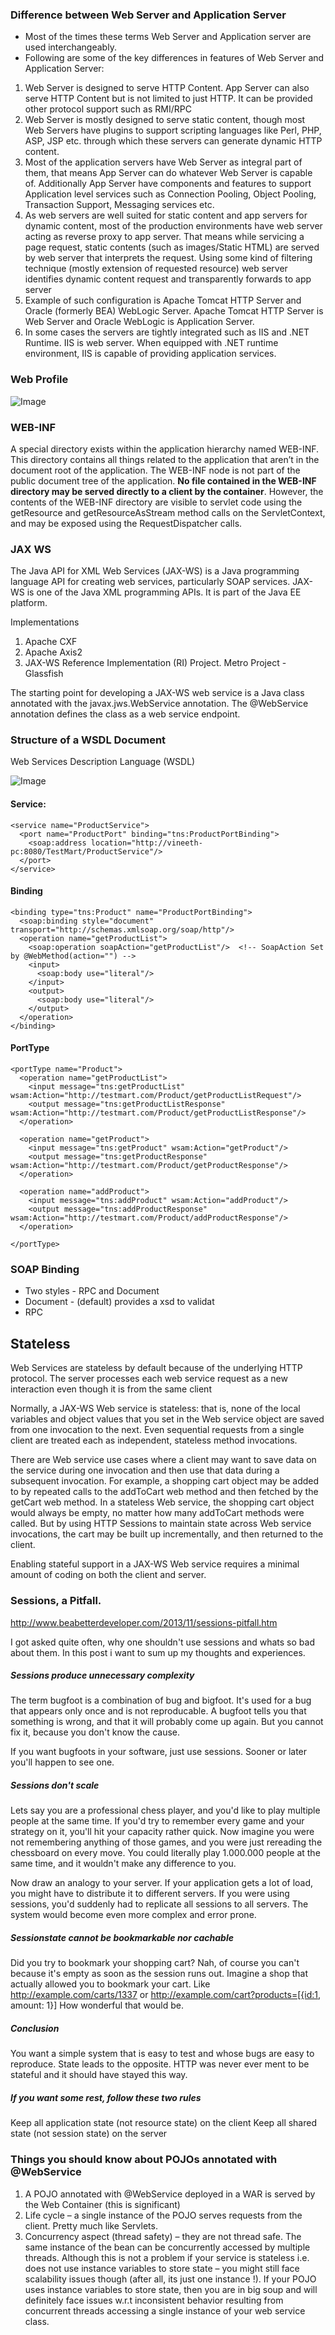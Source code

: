 
### Difference between Web Server and Application Server

- Most of the times these terms Web Server and Application server are used interchangeably.
- Following are some of the key differences in features of Web Server and Application Server:
1. Web Server is designed to serve HTTP Content. App Server can also serve HTTP Content but is not limited to just HTTP. It can be provided other protocol support such as RMI/RPC
2. Web Server is mostly designed to serve static content, though most Web Servers have plugins to support scripting languages like Perl, PHP, ASP, JSP etc. through which these servers can generate dynamic HTTP content.
3. Most of the application servers have Web Server as integral part of them, that means App Server can do whatever Web Server is capable of. Additionally App Server have components and features to support Application level services such as Connection Pooling, Object Pooling, Transaction Support, Messaging services etc.
4. As web servers are well suited for static content and app servers for dynamic content, most of the production environments have web server acting as reverse proxy to app server. That means while servicing a page request, static contents (such as images/Static HTML) are served by web server that interprets the request. Using some kind of filtering technique (mostly extension of requested resource) web server identifies dynamic content request and transparently forwards to app server
5. Example of such configuration is Apache Tomcat HTTP Server and Oracle (formerly BEA) WebLogic Server. Apache Tomcat HTTP Server is Web Server and Oracle WebLogic is Application Server.
6. In some cases the servers are tightly integrated such as IIS and .NET Runtime. IIS is web server. When equipped with .NET runtime environment, IIS is capable of providing application services.



### Web Profile
![Image](https://github.com/avineeth/gyan/blob/master/img/webprofile.jpg?raw=true)

### WEB-INF
A special directory exists within the application hierarchy named  WEB-INF. This directory contains all things related to the application that aren’t in the document root of the application. The  WEB-INF node is not part of the public document tree of the application. **No file contained in the WEB-INF directory may be served directly to a client by the container**. However, the contents of the  WEB-INF directory are visible to servlet code using the getResource and getResourceAsStream method calls on the ServletContext, and may be exposed using the RequestDispatcher calls.


### JAX WS
The Java API for XML Web Services (JAX-WS) is a Java programming language API for creating web services, particularly SOAP services. JAX-WS is one of the Java XML programming APIs. It is part of the Java EE platform.

Implementations
1. Apache CXF
2. Apache Axis2
3. JAX-WS Reference Implementation (RI) Project. Metro Project - Glassfish

The starting point for developing a JAX-WS web service is a Java class annotated with the javax.jws.WebService annotation. The @WebService annotation defines the class as a web service endpoint.



### Structure of a WSDL Document

Web Services Description Language (WSDL)

![Image](https://github.com/avineeth/gyan/blob/master/img/wsdl.gif?raw=true)


#### Service:

```
<service name="ProductService">
  <port name="ProductPort" binding="tns:ProductPortBinding">
    <soap:address location="http://vineeth-pc:8080/TestMart/ProductService"/>
  </port>
</service>
```


#### Binding
```
<binding type="tns:Product" name="ProductPortBinding">
  <soap:binding style="document" transport="http://schemas.xmlsoap.org/soap/http"/>
  <operation name="getProductList">
    <soap:operation soapAction="getProductList"/>  <!-- SoapAction Set by @WebMethod(action="") -->
    <input>
      <soap:body use="literal"/>
    </input>
    <output>
      <soap:body use="literal"/>
    </output>
  </operation>
</binding>
```

#### PortType
```
<portType name="Product">
  <operation name="getProductList">
    <input message="tns:getProductList" wsam:Action="http://testmart.com/Product/getProductListRequest"/>
    <output message="tns:getProductListResponse" wsam:Action="http://testmart.com/Product/getProductListResponse"/>
  </operation>
  
  <operation name="getProduct">
    <input message="tns:getProduct" wsam:Action="getProduct"/>
    <output message="tns:getProductResponse" wsam:Action="http://testmart.com/Product/getProductResponse"/>
  </operation>
  
  <operation name="addProduct">
    <input message="tns:addProduct" wsam:Action="addProduct"/>
    <output message="tns:addProductResponse" wsam:Action="http://testmart.com/Product/addProductResponse"/>
  </operation>

</portType>
```

### SOAP Binding

- Two styles - RPC and Document
- Document - (default) provides a xsd to validat
- RPC


## Stateless

Web Services are stateless by default because of the underlying HTTP protocol. The server processes each web service request as a new interaction even though it is from the same client

Normally, a JAX-WS Web service is stateless: that is, none of the local variables and object values that you set in the Web service object are saved from one invocation to the next. Even sequential requests from a single client are treated each as independent, stateless method invocations.

There are Web service use cases where a client may want to save data on the service during one invocation and then use that data during a subsequent invocation. For example, a shopping cart object may be added to by repeated calls to the addToCart web method and then fetched by the getCart web method. In a stateless Web service, the shopping cart object would always be empty, no matter how many addToCart methods were called. But by using HTTP Sessions to maintain state across Web service invocations, the cart may be built up incrementally, and then returned to the client.

Enabling stateful support in a JAX-WS Web service requires a minimal amount of coding on both the client and server.



### Sessions, a Pitfall.

http://www.beabetterdeveloper.com/2013/11/sessions-pitfall.htm

I got asked quite often, why one shouldn't use sessions and whats so bad about them. In this post i want to sum up my thoughts and experiences.

##### Sessions produce unnecessary complexity
The term bugfoot is a combination of bug and bigfoot. It's used for a bug that appears only once and is not reproducable. A bugfoot tells you that something is wrong, and that it will probably come up again. But you cannot fix it, because you don't know the cause.

If you want bugfoots in your software, just use sessions. Sooner or later you'll happen to see one.

##### Sessions don't scale
Lets say you are a professional chess player, and you'd like to play multiple people at the same time. If you'd try to remember every game and your strategy on it, you'll hit your capacity rather quick. Now imagine you were not remembering anything of those games, and you were just rereading the chessboard on every move. You could literally play 1.000.000 people at the same time, and it wouldn't make any difference to you. 

Now draw an analogy to your server. If your application gets a lot of load, you might have to distribute it to different servers. If you were using sessions, you'd suddenly had to replicate all sessions to all servers. The system would become even more complex and error prone.

##### Sessionstate cannot be bookmarkable nor cachable
Did you try to bookmark your shopping cart? Nah, of course you can't because it's empty as soon as the session runs out. Imagine a shop that actually allowed you to bookmark your cart. Like
http://example.com/carts/1337 or
http://example.com/cart?products=[{id:1, amount: 1}]
How wonderful that would be.

##### Conclusion
You want a simple system that is easy to test and whose bugs are easy to reproduce. State leads to the opposite. HTTP was never ever ment to be stateful and it should have stayed this way. 

##### If you want some rest, follow these two rules
Keep all application state (not resource state) on the client
Keep all shared state (not session state) on the server


### Things you should know about POJOs annotated with @WebService

1. A POJO annotated with @WebService deployed in a WAR is served by the Web Container (this is significant)
2. Life cycle – a single instance of the POJO serves requests from the client. Pretty much like Servlets.
3. Concurrency aspect (thread safety) – they are not thread safe. The same instance of the bean can be concurrently accessed by multiple threads. Although this is not a problem if your service is stateless i.e. does not use instance variables to store state – you might still face scalability issues though (after all, its just one instance !). If your POJO uses instance variables to store state, then you are in big soup and will definitely face issues w.r.t inconsistent behavior resulting from concurrent threads accessing a single instance of your web service class.

